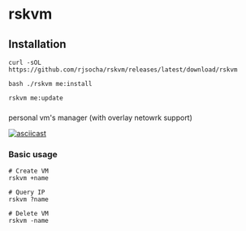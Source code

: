 # rskvm

## Installation

```
curl -sOL https://github.com/rjsocha/rskvm/releases/latest/download/rskvm
```

```
bash ./rskvm me:install
```

```
rskvm me:update
```

### 
personal vm's manager (with overlay netowrk support)

[![asciicast](https://asciinema.org/a/427238.svg)](https://asciinema.org/a/427238)

### Basic usage

```
# Create VM
rskvm +name

# Query IP
rskvm ?name

# Delete VM
rskvm -name
```
